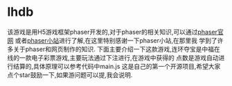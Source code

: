 # lhdb
该游戏是用H5游戏框架phaser开发的,对于phaser的相关知识,可以通过[phaser官网](http://phaser.io/)
或者[phaser小站](https://www.phaser-china.com/)进行了解,在这里特别感谢一下phaser小站,在那里我
学到了许多关于phaser和网页制作的知识.
下面主要介绍一下这款游戏,连环夺宝是中福在线的一款电子彩票游戏,主要玩法通过下注进行,在游戏中获得的
点数是游戏自动进行结算的,具体原理可以参考代码中main.js
这是自己的第一个开源项目,希望大家点个star鼓励一下,如果游问题可以提,我会说明.
